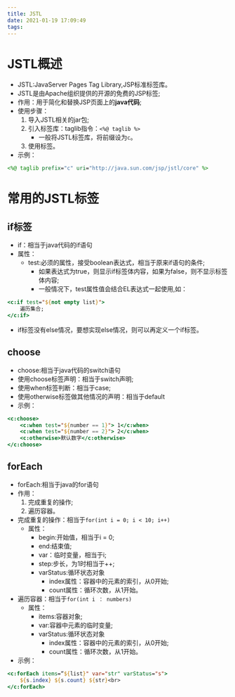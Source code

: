 ```yaml
---
title: JSTL
date: 2021-01-19 17:09:49
tags:
---
```


# JSTL概述

* JSTL:JavaServer Pages Tag Library,JSP标准标签库。
* JSTL是由Apache组织提供的开源的免费的JSP标签;
* 作用：用于简化和替换JSP页面上的**java代码**;
* 使用步骤：
  1. 导入JSTL相关的jar包;
  2. 引入标签库：taglib指令：`<%@ taglib %>`
     * 一般将JSTL标签库，将前缀设为`c`。
  3. 使用标签。
* 示例：
```jsp
<%@ taglib prefix="c" uri="http://java.sun.com/jsp/jstl/core" %>
```

# 常用的JSTL标签

## if标签

* if：相当于java代码的if语句
* 属性：
  * test:必须的属性，接受boolean表达式，相当于原来if语句的条件;
    * 如果表达式为true，则显示if标签体内容，如果为false，则不显示标签体内容;
    * 一般情况下，test属性值会结合EL表达式一起使用,如：
```jsp
<c:if test="${not empty list}">
    遍历集合;
</c:if>
```
* if标签没有else情况，要想实现else情况，则可以再定义一个if标签。

## choose

* choose:相当于java代码的switch语句
* 使用choose标签声明：相当于switch声明;
* 使用when标签判断：相当于case;
* 使用otherwise标签做其他情况的声明：相当于default
* 示例：
```jsp
<c:choose>
    <c:when test="${number == 1}"> 1</c:when>
    <c:when test="${number == 2}"> 2</c:when>
    <c:otherwise>默认数字</c:otherwise>
</c:choose>
```

## forEach

* forEach:相当于java的for语句
* 作用：
  1. 完成重复的操作;
  2. 遍历容器。
* 完成重复的操作：相当于`for(int i = 0; i < 10; i++)`
  * 属性： 
    * begin:开始值，相当于i = 0;
    * end:结束值;
    * var：临时变量，相当于i;
    * step:步长，为1时相当于++;
    * varStatus:循环状态对象
      * index属性：容器中的元素的索引，从0开始;
      * count属性：循环次数，从1开始。
* 遍历容器：相当于`for(int i ： numbers)`
  * 属性：
    * items:容器对象;
    * var:容器中元素的临时变量;
    * varStatus:循环状态对象
      * index属性：容器中的元素的索引，从0开始;
      * count属性：循环次数，从1开始。
* 示例：
```jsp
<c:forEach items=“${list}" var="str" varStatus="s">
    ${s.index} ${s.count} ${str}<br>
</c:forEach>
```
